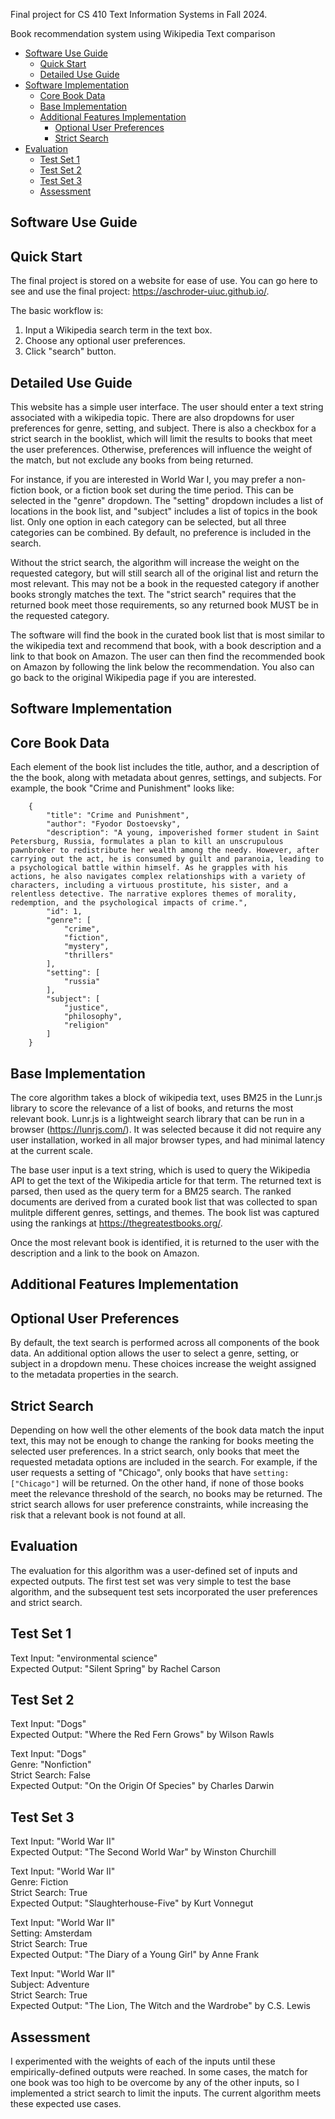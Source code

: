 Final project for CS 410 Text Information Systems in Fall 2024.

Book recommendation system using Wikipedia Text comparison

- [Software Use Guide](#software-use-guide)
  - [Quick Start](#quick-start)
  - [Detailed Use Guide](#detailed-use-guide)
- [Software Implementation](#software-implementation)
  - [Core Book Data](#core-book-data)
  - [Base Implementation](#base-implementation)
  - [Additional Features Implementation](#additional-features-implementation)
    - [Optional User Preferences](#optional-user-preferences)
    - [Strict Search](#strict-search)
- [Evaluation](#evaluation)
  - [Test Set 1](#test-set-1)
  - [Test Set 2](#test-set-2)
  - [Test Set 3](#test-set-3)
  - [Assessment](#assessment)

## Software Use Guide

## Quick Start

The final project is stored on a website for ease of use. You can go here to see and use the final project: https://aschroder-uiuc.github.io/.

The basic workflow is:

1. Input a Wikipedia search term in the text box.
2. Choose any optional user preferences.
3. Click "search" button.

## Detailed Use Guide

This website has a simple user interface. The user should enter a text string associated with a wikipedia topic. There are also dropdowns for user preferences for genre, setting, and subject. There is also a checkbox for a strict search in the booklist, which will limit the results to books that meet the user preferences. Otherwise, preferences will influence the weight of the match, but not exclude any books from being returned.

For instance, if you are interested in World War I, you may prefer a non-fiction book, or a fiction book set during the time period. This can be selected in the "genre" dropdown. The "setting" dropdown includes a list of locations in the book list, and "subject" includes a list of topics in the book list. Only one option in each category can be selected, but all three categories can be combined. By default, no preference is included in the search.

Without the strict search, the algorithm will increase the weight on the requested category, but will still search all of the original list and return the most relevant. This may not be a book in the requested category if another books strongly matches the text. The "strict search" requires that the returned book meet those requirements, so any returned book MUST be in the requested category.

The software will find the book in the curated book list that is most similar to the wikipedia text and recommend that book, with a book description and a link to that book on Amazon. The user can then find the recommended book on Amazon by following the link below the recommendation. You also can go back to the original Wikipedia page if you are interested.

## Software Implementation

## Core Book Data

Each element of the book list includes the title, author, and a description of the the book, along with metadata about genres, settings, and subjects. For example, the book "Crime and Punishment" looks like:

```
    {
        "title": "Crime and Punishment",
        "author": "Fyodor Dostoevsky",
        "description": "A young, impoverished former student in Saint Petersburg, Russia, formulates a plan to kill an unscrupulous pawnbroker to redistribute her wealth among the needy. However, after carrying out the act, he is consumed by guilt and paranoia, leading to a psychological battle within himself. As he grapples with his actions, he also navigates complex relationships with a variety of characters, including a virtuous prostitute, his sister, and a relentless detective. The narrative explores themes of morality, redemption, and the psychological impacts of crime.",
        "id": 1,
        "genre": [
            "crime",
            "fiction",
            "mystery",
            "thrillers"
        ],
        "setting": [
            "russia"
        ],
        "subject": [
            "justice",
            "philosophy",
            "religion"
        ]
    }
```

## Base Implementation

The core algorithm takes a block of wikipedia text, uses BM25 in the Lunr.js library to score the relevance of a list of books, and returns the most relevant book. Lunr.js is a lightweight search library that can be run in a browser (https://lunrjs.com/). It was selected because it did not require any user installation, worked in all major browser types, and had minimal latency at the current scale.

The base user input is a text string, which is used to query the Wikipedia API to get the text of the Wikipedia article for that term. The returned text is parsed, then used as the query term for a BM25 search. The ranked documents are derived from a curated book list that was collected to span mulitple different genres, settings, and themes. The book list was captured using the rankings at https://thegreatestbooks.org/.

Once the most relevant book is identified, it is returned to the user with the description and a link to the book on Amazon.

## Additional Features Implementation

## Optional User Preferences

By default, the text search is performed across all components of the book data. An additional option allows the user to select a genre, setting, or subject in a dropdown menu. These choices increase the weight assigned to the metadata properties in the search.

## Strict Search

Depending on how well the other elements of the book data match the input text, this may not be enough to change the ranking for books meeting the selected user preferences. In a strict search, only books that meet the requested metadata options are included in the search. For example, if the user requests a setting of "Chicago", only books that have `setting: ["Chicago"]` will be returned. On the other hand, if none of those books meet the relevance threshold of the search, no books may be returned. The strict search allows for user preference constraints, while increasing the risk that a relevant book is not found at all.

## Evaluation

The evaluation for this algorithm was a user-defined set of inputs and expected outputs. The first test set was very simple to test the base algorithm, and the subsequent test sets incorporated the user preferences and strict search.

## Test Set 1

Text Input: "environmental science"  
Expected Output: "Silent Spring" by Rachel Carson

## Test Set 2

Text Input: "Dogs"  
Expected Output: "Where the Red Fern Grows" by Wilson Rawls

Text Input: "Dogs"  
Genre: "Nonfiction"  
Strict Search: False  
Expected Output: "On the Origin Of Species" by Charles Darwin

## Test Set 3

Text Input: "World War II"  
Expected Output: "The Second World War" by Winston Churchill

Text Input: "World War II"  
Genre: Fiction  
Strict Search: True  
Expected Output: "Slaughterhouse-Five" by Kurt Vonnegut

Text Input: "World War II"  
Setting: Amsterdam  
Strict Search: True  
Expected Output: "The Diary of a Young Girl" by Anne Frank

Text Input: "World War II"  
Subject: Adventure  
Strict Search: True  
Expected Output: "The Lion, The Witch and the Wardrobe" by C.S. Lewis

## Assessment

I experimented with the weights of each of the inputs until these empirically-defined outputs were reached. In some cases, the match for one book was too high to be overcome by any of the other inputs, so I implemented a strict search to limit the inputs. The current algorithm meets these expected use cases.
